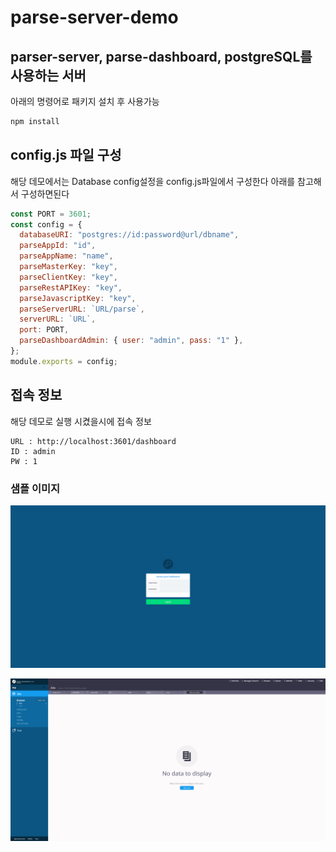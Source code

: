 # parse-server-demo

## parser-server, parse-dashboard, postgreSQL를 사용하는 서버

아래의 명령어로 패키지 설치 후 사용가능

```js
npm install
```

## config.js 파일 구성

해당 데모에서는 Database config설정을 config.js파일에서 구성한다
아래를 참고해서 구성하면된다

```js
const PORT = 3601;
const config = {
  databaseURI: "postgres://id:password@url/dbname",
  parseAppId: "id",
  parseAppName: "name",
  parseMasterKey: "key",
  parseClientKey: "key",
  parseRestAPIKey: "key",
  parseJavascriptKey: "key",
  parseServerURL: `URL/parse`,
  serverURL: `URL`,
  port: PORT,
  parseDashboardAdmin: { user: "admin", pass: "1" },
};
module.exports = config;
```

## 접속 정보

해당 데모로 실행 시켰을시에 접속 정보

```
URL : http://localhost:3601/dashboard
ID : admin
PW : 1
```

### 샘플 이미지
![parselogin](../../images/NPM/parselogin.png)

![parse](../../images/NPM/parse.png)
